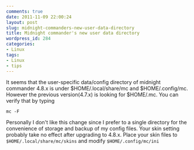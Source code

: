 ```yaml
---
comments: true
date: 2011-11-09 22:00:24
layout: post
slug: midnight-commanders-new-user-data-directory
title: Midnight commander's new user data directory
wordpress_id: 284
categories:
- Linux
tags:
- Linux
- tips
---
```


It seems that the user-specific data/config directory of midnight commander 4.8.x is under
$HOME/.local/share/mc and $HOME/.config/mc. However the previous version(4.7.x) is looking for
$HOME/.mc. You can verify that by typing

    mc -F

Personally I don't like this change since I prefer to a single directory for the convenience of
storage and backup of my config files. Your skin setting probably take no effect after upgrading to
4.8.x. Place your skin files to `$HOME/.local/share/mc/skins` and modify `$HOME/.config/mc/ini`

